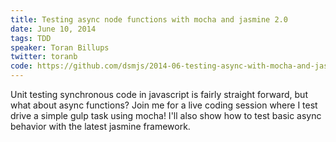```yaml
---
title: Testing async node functions with mocha and jasmine 2.0
date: June 10, 2014
tags: TDD
speaker: Toran Billups
twitter: toranb
code: https://github.com/dsmjs/2014-06-testing-async-with-mocha-and-jasmine
---
```




Unit testing synchronous code in javascript is fairly straight forward, but what about async functions? Join me for a live coding session where I test drive a simple gulp task using mocha! I'll also show how to test basic async behavior with the latest jasmine framework.

